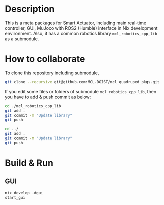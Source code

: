 # Description
This is a meta packages for Smart Actuator, including main real-time controller, GUI, MuJoco with ROS2 (Humble) interface in Nix development environment.
Also, it has a common robotics library `mcl_robotics_cpp_lib` as a submodule.

# How to collaborate
To clone this repository including submodule, 
```bash
git clone --recursive git@github.com:MCL-DGIST/mcl_quadruped_pkgs.git
```

If you edit some files or folders of submodule `mcl_robotics_cpp_lib`, then you have to add & push commit as below:
```bash
cd ./mcl_robotics_cpp_lib
git add .
git commit -m "Update library"
git push

cd ../
git add .
git commit -m "Update library"
git push
```

# Build & Run
## GUI
```bash
nix develop .#gui
start_gui
```

